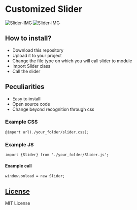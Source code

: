 # Customized Slider
![Slider-IMG](https://i.imgur.com/3K7TCrP.jpg)
![Slider-IMG](https://i.imgur.com/jMv5aFC.jpg)

## How to install?
- Download this repository
- Upload it to your project
- Change the file type on which you will call slider to module
- Import Slider class
- Call the slider

## Peculiarities
- Easy to install
- Open source code
- Change beyond recognition through css

### Example CSS
`@import url(./your_folder/slider.css);`

### Example JS
`import {Slider} from './your_folder/Slider.js';`
#### Example call
`window.onload = new Slider;`

## [License](LICENSE)
MIT License